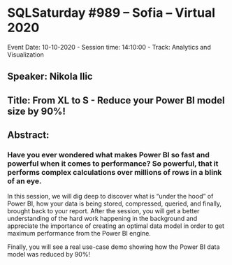 # SQLSaturday #989 – Sofia – Virtual 2020
Event Date: 10-10-2020 - Session time: 14:10:00 - Track: Analytics and Visualization
## Speaker: Nikola Ilic
## Title: From XL to S - Reduce your Power BI model size by 90%!
## Abstract:
### Have you ever wondered what makes Power BI so fast and powerful when it comes to performance? So powerful, that it performs complex calculations over millions of rows in a blink of an eye.

In this session, we will dig deep to discover what is “under the hood” of Power BI, how your data is being stored, compressed, queried, and finally, brought back to your report. After the session, you will get a better understanding of the hard work happening in the background and appreciate the importance of creating an optimal data model in order to get maximum performance from the Power BI engine.

Finally, you will see a real use-case demo showing how the Power BI data model was reduced by 90%!
